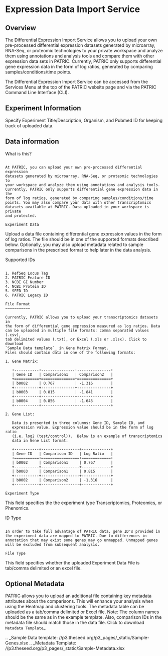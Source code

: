 Expression Data Import Service
===============================

Overview
--------
The Differential Expression Import Service allows you to upload
your own pre-processed differential expression datasets generated by
microarray, RNA-Seq, or proteomic technologies to your private workspace
and analyze them using annotations and analysis tools and compare them
with other expression data sets in PATRIC. Currently, PATRIC only supports
differential gene expression data in the form of log ratios, generated
by comparing samples/conditions/time points.

The Differential Expression Import Service can be accessed from 
the Services Menu at the top of the PATRIC website page and
via the PATRIC Command Line Interface (CLI).

Experiment Information
----------------------

Specify Experiment Title/Description, Organism, and Pubmed ID for
keeping track of uploaded data.

Data information
----------------

What is this?
~~~~~~~~~~~~~

At PATRIC, you can upload your own pre-processed differential expression
datasets generated by microarray, RNA-Seq, or proteomic technologies to
your workspace and analyze them using annotations and analysis tools.
Currently, PATRIC only supports differential gene expression data in the
form of log ratios, generated by comparing samples/conditions/time
points. You may also compare your data with other transcriptomics
datasets available at PATRIC. Data uploaded in your workspace is private
and protected.

Experiment Data
~~~~~~~~~~~~~~~

Upload a data file containing differential gene expression values in the
form of log ratios. The file should be in one of the supported formats
described below. Optionally, you may also upload metadata related to
sample comparisons in the prescribed format to help later in the data
analysis.

Supported IDs
~~~~~~~~~~~~~

1. RefSeq Locus Tag
2. PATRIC Feature ID
3. NCBI GI Number
4. NCBI Protein ID
5. SEED ID
6. PATRIC Legacy ID

File Format
~~~~~~~~~~~

Currently, PATRIC allows you to upload your transcriptomics datasets in
the form of differential gene expression measured as log ratios. Data
can be uploaded in multiple file formats: comma separated values (.csv),
tab delimited values (.txt), or Excel (.xls or .xlsx). Click to download
`Sample Data template`_ in Gene Matrix Format.
Files should contain data in one of the following formats:

1. Gene Matrix:

   +-----------+---------------+---------------+
   | Gene ID   | Comparison1   | Comparison2   |
   +===========+===============+===============+
   | b0002     | 0.767         | -1.316        |
   +-----------+---------------+---------------+
   | b0003     | 0.815         | -1.841        |
   +-----------+---------------+---------------+
   | b0004     | 0.856         | -1.643        |
   +-----------+---------------+---------------+

2. Gene List:

   Data is presented in three columns: Gene ID, Sample ID, and
   expression value. Expression value should be in the form of log ratio
   (i.e. log2 (test/control)).  Below is an example of transcriptomics
   data in Gene List format:

   +-----------+-----------------+-------------+
   | Gene ID   | Comparison ID   | Log Ratio   |
   +===========+=================+=============+
   | b0002     | Comparison1     | 0.767       |
   +-----------+-----------------+-------------+
   | b0003     | Comparison1     | 0.815       |
   +-----------+-----------------+-------------+
   | b0002     | Comparison2     | -1.316      |
   +-----------+-----------------+-------------+

Experiment Type
~~~~~~~~~~~~~~~

This field specifies the the experiment type Transcriptomics,
Proteomics, or Phenomics.

ID Type
~~~~~~~

In order to take full advantage of PATRIC data, gene ID's provided in
the experiment data are mapped to PATRIC. Due to differences in
annotation that may exist some genes may go unmapped. Unmapped genes
will be excluded from subsequent analysis.

File Type
~~~~~~~~~

This field specifies whether the uploaded Experiment Data File is
tab/comma delimited or an excel file.

Optional Metadata
-----------------

PATRIC allows you to upload an additional file containing key metadata
attributes about the comparisons. This will enhance your analysis when
using the Heatmap and clustering tools. The metadata table can be
uploaded as a tab/comma delimited or Excel file. Note: The column names
should be the same as in the example template. Also, comparison IDs in
the metadata file should match those in the data file. Click to download
`Metadata Template`_

.. _Sample Data template: //p3.theseed.org/p3_pages/_static/Sample-Genes.xlsx
.. _Metadata Template: //p3.theseed.org/p3_pages/_static/Sample-Metadata.xlsx
